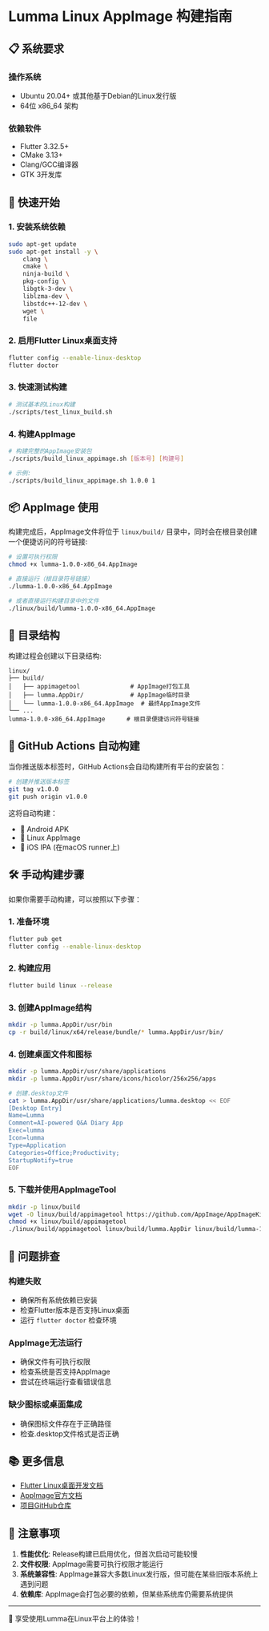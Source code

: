 # Lumma Linux AppImage 构建指南

## 📋 系统要求

### 操作系统
- Ubuntu 20.04+ 或其他基于Debian的Linux发行版
- 64位 x86_64 架构

### 依赖软件
- Flutter 3.32.5+
- CMake 3.13+
- Clang/GCC编译器
- GTK 3开发库

## 🚀 快速开始

### 1. 安装系统依赖

```bash
sudo apt-get update
sudo apt-get install -y \
    clang \
    cmake \
    ninja-build \
    pkg-config \
    libgtk-3-dev \
    liblzma-dev \
    libstdc++-12-dev \
    wget \
    file
```

### 2. 启用Flutter Linux桌面支持

```bash
flutter config --enable-linux-desktop
flutter doctor
```

### 3. 快速测试构建

```bash
# 测试基本的Linux构建
./scripts/test_linux_build.sh
```

### 4. 构建AppImage

```bash
# 构建完整的AppImage安装包
./scripts/build_linux_appimage.sh [版本号] [构建号]

# 示例:
./scripts/build_linux_appimage.sh 1.0.0 1
```

## 📦 AppImage 使用

构建完成后，AppImage文件将位于 `linux/build/` 目录中，同时会在根目录创建一个便捷访问的符号链接:

```bash
# 设置可执行权限
chmod +x lumma-1.0.0-x86_64.AppImage

# 直接运行（根目录符号链接）
./lumma-1.0.0-x86_64.AppImage

# 或者直接运行构建目录中的文件
./linux/build/lumma-1.0.0-x86_64.AppImage
```

## 📁 目录结构

构建过程会创建以下目录结构:

```
linux/
├── build/
│   ├── appimagetool              # AppImage打包工具
│   ├── lumma.AppDir/             # AppImage临时目录
│   └── lumma-1.0.0-x86_64.AppImage  # 最终AppImage文件
└── ...
lumma-1.0.0-x86_64.AppImage      # 根目录便捷访问符号链接
```

## 🔄 GitHub Actions 自动构建

当你推送版本标签时，GitHub Actions会自动构建所有平台的安装包：

```bash
# 创建并推送版本标签
git tag v1.0.0
git push origin v1.0.0
```

这将自动构建：
- 📱 Android APK
- 🐧 Linux AppImage
- 🍎 iOS IPA (在macOS runner上)

## 🛠️ 手动构建步骤

如果你需要手动构建，可以按照以下步骤：

### 1. 准备环境
```bash
flutter pub get
flutter config --enable-linux-desktop
```

### 2. 构建应用
```bash
flutter build linux --release
```

### 3. 创建AppImage结构
```bash
mkdir -p lumma.AppDir/usr/bin
cp -r build/linux/x64/release/bundle/* lumma.AppDir/usr/bin/
```

### 4. 创建桌面文件和图标
```bash
mkdir -p lumma.AppDir/usr/share/applications
mkdir -p lumma.AppDir/usr/share/icons/hicolor/256x256/apps

# 创建.desktop文件
cat > lumma.AppDir/usr/share/applications/lumma.desktop << EOF
[Desktop Entry]
Name=Lumma
Comment=AI-powered Q&A Diary App
Exec=lumma
Icon=lumma
Type=Application
Categories=Office;Productivity;
StartupNotify=true
EOF
```

### 5. 下载并使用AppImageTool
```bash
mkdir -p linux/build
wget -O linux/build/appimagetool https://github.com/AppImage/AppImageKit/releases/download/continuous/appimagetool-x86_64.AppImage
chmod +x linux/build/appimagetool
./linux/build/appimagetool linux/build/lumma.AppDir linux/build/lumma-1.0.0-x86_64.AppImage
```

## 🐛 问题排查

### 构建失败
- 确保所有系统依赖已安装
- 检查Flutter版本是否支持Linux桌面
- 运行 `flutter doctor` 检查环境

### AppImage无法运行
- 确保文件有可执行权限
- 检查系统是否支持AppImage
- 尝试在终端运行查看错误信息

### 缺少图标或桌面集成
- 确保图标文件存在于正确路径
- 检查.desktop文件格式是否正确

## 📚 更多信息

- [Flutter Linux桌面开发文档](https://docs.flutter.dev/platform-integration/linux)
- [AppImage官方文档](https://appimage.org/)
- [项目GitHub仓库](https://github.com/your-username/lumma)

## 📝 注意事项

1. **性能优化**: Release构建已启用优化，但首次启动可能较慢
2. **文件权限**: AppImage需要可执行权限才能运行
3. **系统兼容性**: AppImage兼容大多数Linux发行版，但可能在某些旧版本系统上遇到问题
4. **依赖库**: AppImage会打包必要的依赖，但某些系统库仍需要系统提供

---

🎉 享受使用Lumma在Linux平台上的体验！
